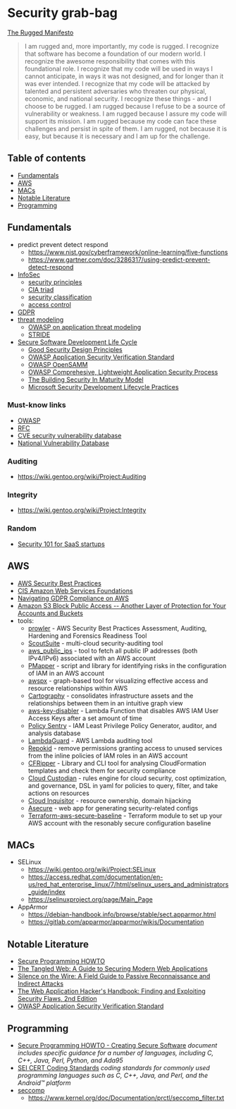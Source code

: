 # Security grab-bag

[The Rugged Manifesto](https://ruggedsoftware.org/)
> I am rugged and, more importantly, my code is rugged.
> I recognize that software has become a foundation of our modern world.
> I recognize the awesome responsibility that comes with this foundational role.
> I recognize that my code will be used in ways I cannot anticipate, in ways it was not designed, and for longer than it was ever intended.
> I recognize that my code will be attacked by talented and persistent adversaries who threaten our physical, economic, and national security.
> I recognize these things - and I choose to be rugged.
> I am rugged because I refuse to be a source of vulnerability or weakness.
> I am rugged because I assure my code will support its mission.
> I am rugged because my code can face these challenges and persist in spite of them.
> I am rugged, not because it is easy, but because it is necessary and I am up for the challenge.


## Table of contents
* [Fundamentals](#fundamentals)
* [AWS](#aws)
* [MACs](#macs)
* [Notable Literature](#notable-literature)
* [Programming](#programming)


## Fundamentals

* predict prevent detect respond
  - https://www.nist.gov/cyberframework/online-learning/five-functions
  - https://www.gartner.com/doc/3286317/using-predict-prevent-detect-respond
* [InfoSec](https://en.wikipedia.org/wiki/Information_security)
  - [security principles](https://dwheeler.com/secure-programs/Secure-Programs-HOWTO/security-principles.html)
  - [CIA triad](https://en.wikipedia.org/wiki/Information_security#Key_concepts)
  - [security classification](https://en.wikipedia.org/wiki/Classified_information)
  - [access control](https://en.wikipedia.org/wiki/Information_security#Access_control)
* [GDPR](https://eur-lex.europa.eu/legal-content/EN/TXT/HTML/?uri=CELEX:32016R0679&from=PL)
* [threat modeling](https://en.wikipedia.org/wiki/Threat_model)
  - [OWASP on application threat modeling](https://www.owasp.org/index.php/Application_Threat_Modeling)
  - [STRIDE](https://en.wikipedia.org/wiki/STRIDE_(security))
* [Secure Software Development Life Cycle](https://www.owasp.org/index.php/OWASP_Secure_Software_Development_Lifecycle_Project)
  - [Good Security Design Principles](https://dwheeler.com/secure-programs/Secure-Programs-HOWTO/follow-good-principles.html)
  - [OWASP Application Security Verification Standard]
  - [OWASP OpenSAMM](https://www.opensamm.org/)
  - [OWASP Comprehesive, Lightweight Application Security Process](https://www.owasp.org/index.php/CLASP_Concepts)
  - [The Building Security In Maturity Model](https://www.bsimm.com/framework.html)
  - [Microsoft Security Development Lifecycle Practices](https://www.microsoft.com/en-us/securityengineering/sdl/practices)

### Must-know links

* [OWASP](https://www.owasp.org/index.php/Main_Page)
* [RFC](https://www.rfc-editor.org/rfc-index.html)
* [CVE security vulnerability database](https://www.cvedetails.com/)
* [National Vulnerability Database](https://nvd.nist.gov/vuln)

### Auditing
* https://wiki.gentoo.org/wiki/Project:Auditing

### Integrity
* https://wiki.gentoo.org/wiki/Project:Integrity

### Random
- [Security 101 for SaaS startups](https://github.com/forter/security-101-for-saas-startups/blob/english/security.md)


## AWS
* [AWS Security Best Practices](https://d1.awsstatic.com/whitepapers/Security/AWS_Security_Best_Practices.pdf)
* [CIS Amazon Web Services Foundations](https://d1.awsstatic.com/whitepapers/compliance/AWS_CIS_Foundations_Benchmark.pdf)
* [Navigating GDPR Compliance on AWS](https://d1.awsstatic.com/whitepapers/compliance/GDPR_Compliance_on_AWS.pdf)
* [Amazon S3 Block Public Access -- Another Layer of Protection for Your Accounts and Buckets](https://aws.amazon.com/blogs/aws/amazon-s3-block-public-access-another-layer-of-protection-for-your-accounts-and-buckets/)
* tools:
  * [prowler](https://github.com/toniblyx/prowler) - AWS Security Best Practices Assessment, Auditing, Hardening and Forensics Readiness Tool
  * [ScoutSuite](https://github.com/nccgroup/ScoutSuite) - multi-cloud security-auditing tool
  * [aws_public_ips](https://github.com/arkadiyt/aws_public_ips) - tool to fetch all public IP addresses (both IPv4/IPv6) associated with an AWS account
  * [PMapper](https://github.com/nccgroup/PMapper) - script and library for identifying risks in the configuration of IAM in an AWS account
  * [awspx](https://github.com/FSecureLABS/awspx) - graph-based tool for visualizing effective access and resource relationships within AWS
  * [Cartography](https://github.com/lyft/cartography) - consolidates infrastructure assets and the relationships between them in an intuitive graph view
  * [aws-key-disabler](https://github.com/te-papa/aws-key-disabler) - Lambda Function that disables AWS IAM User Access Keys after a set amount of time
  * [Policy Sentry](https://github.com/salesforce/policy_sentry) - IAM Least Privilege Policy Generator, auditor, and analysis database
  * [LambdaGuard](https://github.com/Skyscanner/LambdaGuard) - AWS Lambda auditing tool
  * [Repokid](https://github.com/Netflix/repokid) - remove permissions granting access to unused services from the inline policies of IAM roles in an AWS account
  * [CFRipper](https://github.com/Skyscanner/cfripper) - Library and CLI tool for analysing CloudFormation templates and check them for security compliance
  * [Cloud Custodian](https://cloudcustodian.io/) - rules engine for cloud security, cost optimization, and governance, DSL in yaml for policies to query, filter, and take actions on resources
  * [Cloud Inquisitor](https://github.com/RiotGames/cloud-inquisitor) - resource ownership, domain hijacking
  * [Asecure](https://asecure.cloud/) - web app for generating security-related configs
  * [Terraform-aws-secure-baseline](https://github.com/nozaq/terraform-aws-secure-baseline) - Terraform module to set up your AWS account with the resonably secure configuration baseline


## MACs
* SELinux
  - https://wiki.gentoo.org/wiki/Project:SELinux
  - https://access.redhat.com/documentation/en-us/red_hat_enterprise_linux/7/html/selinux_users_and_administrators_guide/index
  - https://selinuxproject.org/page/Main_Page
* AppArmor
  - https://debian-handbook.info/browse/stable/sect.apparmor.html
  - https://gitlab.com/apparmor/apparmor/wikis/Documentation


## Notable Literature
* [Secure Programming HOWTO](https://dwheeler.com/secure-programs/Secure-Programs-HOWTO/index.html)
* [The Tangled Web: A Guide to Securing Modern Web Applications](http://lcamtuf.coredump.cx/tangled/)
* [Silence on the Wire: A Field Guide to Passive Reconnaissance and Indirect Attacks](http://lcamtuf.coredump.cx/silence.shtml)
* [The Web Application Hacker's Handbook: Finding and Exploiting Security Flaws, 2nd Edition](https://www.wiley.com/en-us/The+Web+Application+Hacker%27s+Handbook%3A+Finding+and+Exploiting+Security+Flaws%2C+2nd+Edition-p-9781118026472)
* [OWASP Application Security Verification Standard]


## Programming
* [Secure Programming HOWTO - Creating Secure Software](https://dwheeler.com/secure-programs/) *document includes specific guidance for a number of languages, including C, C++, Java, Perl, Python, and Ada95*
* [SEI CERT Coding Standards](https://wiki.sei.cmu.edu/confluence/display/seccode/SEI+CERT+Coding+Standards) *coding standards for commonly used programming languages such as C, C++, Java, and Perl, and the Android™ platform*
* [seccomp](https://en.wikipedia.org/wiki/Seccomp)
  - https://www.kernel.org/doc/Documentation/prctl/seccomp_filter.txt


[OWASP Application Security Verification Standard]: https://www.owasp.org/images/d/d4/OWASP_Application_Security_Verification_Standard_4.0-en.pdf
